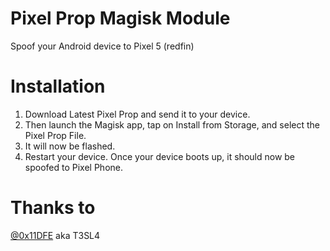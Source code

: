 # Pixel Prop Magisk Module
Spoof your Android device to Pixel 5 (redfin)

# Installation
1. Download Latest Pixel Prop and send it to your device.
2. Then launch the Magisk app, tap on Install from Storage, and select the Pixel Prop File.
3. It will now be flashed.
4. Restart your device. Once your device boots up, it should now be spoofed to Pixel Phone.

# Thanks to
<a href="https://github.com/0x11DFE">@0x11DFE</a> aka T3SL4

